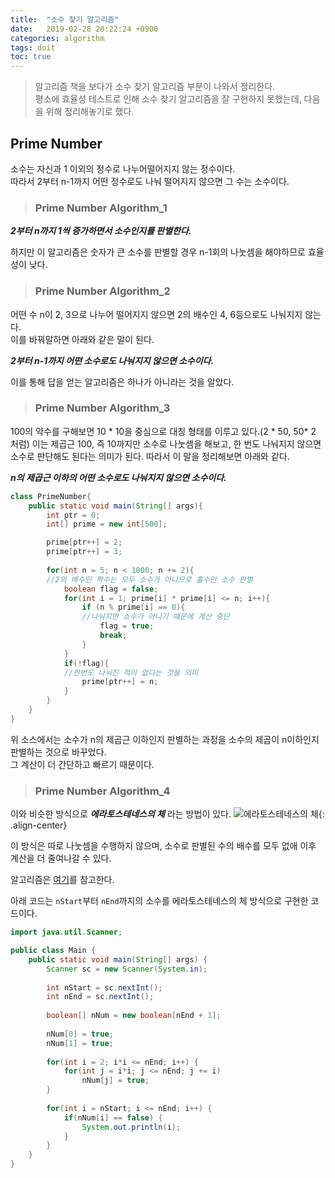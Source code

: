 ```yaml
---
title:  "소수 찾기 알고리즘"
date:   2019-02-28 20:22:24 +0900
categories: algorithm
tags: doit
toc: true
---
```


> 알고리즘 책을 보다가 소수 찾기 알고리즘 부분이 나와서 정리한다.  
> 평소에 효율성 테스트로 인해 소수 찾기 알고리즘을 잘 구현하지 못했는데, 다음을 위해 정리해놓기로 했다. 

## Prime Number

소수는 자신과 1 이외의 정수로 나누어떨어지지 않는 정수이다.  
따라서 2부터 n-1까지 어떤 정수로도 나눠 떨어지지 않으면 그 수는 소수이다.

> ### Prime Number Algorithm_1

**_2부터 n까지 1씩 증가하면서 소수인지를 판별한다._**  

하지만 이 알고리즘은 숫자가 큰 소수를 판별할 경우 n-1회의 나눗셈을 해야하므로 효율성이 낮다.

> ### Prime Number Algorithm_2

어떤 수 n이 2, 3으로 나누어 떨어지지 않으면 2의 배수인 4, 6등으로도 나눠지지 않는다.  
이를 바꿔말하면 아래와 같은 말이 된다. 
  
**_2부터 n-1까지 어떤 소수로도 나눠지지 않으면 소수이다._**  
  
이를 통해 답을 얻는 알고리즘은 하나가 아니라는 것을 알았다. 

> ### Prime Number Algorithm_3

100의 약수를 구해보면 10 * 10을 중심으로 대칭 형태를 이루고 있다.(2 * 50, 50* 2 처럼)
이는 제곱근 100, 즉 10까지만 소수로 나눗셈을 해보고, 한 번도 나눠지지 않으면 소수로 판단해도 된다는 의미가 된다. 따라서 이 말을 정리해보면 아래와 같다.

**_n의 제곱근 이하의 어떤 소수로도 나눠지지 않으면 소수이다._**  
  
```java
class PrimeNumber{
	public static void main(String[] args){
		int ptr = 0;
		int[] prime = new int[500];

		prime[ptr++] = 2; 
		prime[ptr++] = 3;
	
		for(int n = 5; n < 1000; n += 2){ 
		//2의 배수인 짝수는 모두 소수가 아니므로 홀수만 소수 판별
			boolean flag = false;
			for(int i = 1; prime[i] * prime[i] <= n; i++){
				if (n % prime[i] == 0){ 
				//나눠지면 소수가 아니기 때문에 계산 중단
					flag = true;
					break;
				}
			}
			if(!flag){ 
			//한번도 나눠진 적이 없다는 것을 의미
				prime[ptr++] = n;
			}
		}
	}
}
```

위 소스에서는 소수가 n의 제곱근 이하인지 판별하는 과정을 소수의 제곱이 n이하인지 판별하는 것으로 바꾸었다.  
그 계산이 더 간단하고 빠르기 때문이다.  

> ### Prime Number Algorithm_4

이와 비슷한 방식으로 _**에라토스테네스의 체**_ 라는 방법이 있다. 
![에라토스테네스의 체](https://upload.wikimedia.org/wikipedia/commons/b/b9/Sieve_of_Eratosthenes_animation.gif){: .align-center}  

이 방식은 따로 나눗셈을 수행하지 않으며, 소수로 판별된 수의 배수를 모두 없애 이후 계산을 더 줄여나갈 수 있다.

알고리즘은 [여기](https://ko.wikipedia.org/wiki/%EC%97%90%EB%9D%BC%ED%86%A0%EC%8A%A4%ED%85%8C%EB%84%A4%EC%8A%A4%EC%9D%98_%EC%B2%B4)를 참고한다.  
  
아래 코드는 `nStart`부터 `nEnd`까지의 소수를 에라토스테네스의 체 방식으로 구현한 코드이다.  
  
```java
import java.util.Scanner;

public class Main {
	public static void main(String[] args) {
		Scanner sc = new Scanner(System.in);
	
		int nStart = sc.nextInt();
		int nEnd = sc.nextInt();
		
		boolean[] nNum = new boolean[nEnd + 1];
		
		nNum[0] = true;
		nNum[1] = true;
		
		for(int i = 2; i*i <= nEnd; i++) {
			for(int j = i*i; j <= nEnd; j += i)
				nNum[j] = true;
		}
		
		for(int i = nStart; i <= nEnd; i++) {
			if(nNum[i] == false) {
				System.out.println(i);
			}
		}
	}
}
```
